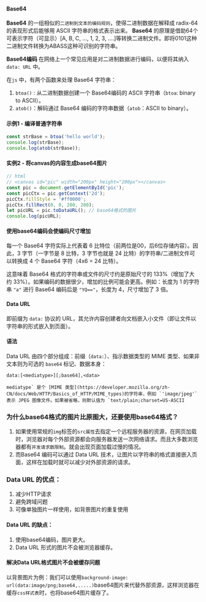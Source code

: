 #### Base64

**Base64** 的一组相似的`二进制到文本的编码规则`，使得二进制数据在解释成 radix-64 的表现形式后能够用 ASCII 字符串的格式表示出来。
**Base64** 的原理是借助64个可表示字符（可显示）[A, B, C, ..., 1, 2, 3, ....]等转换二进制文件。即将0101这种二进制文件转换为ABASS这种可识别的字符串。

**Base64编码** 在网络上一个常见应用是对二进制数据进行编码，以便将其纳入 `data: URL` 中。

在`js` 中，有两个函数来处理 Base64 字符串：

1. `btoa()` : 从二进制数据创建一个 Base64编码的 ASCII 字符串（`btoa`: binary to ASCII）。
2. `atob()`：解码通过 Base64 编码的字符串数据（`atob`：ASCII to binary）。

#### 示例1 - 编译普通字符串

```js
const strBase = btoa('hello world');
console.log(strBase);
console.log(atob(strBase));
```

#### 实例2 - 将canvas的内容生成base64图片

```js
// html
// <canvas id="pic" width="200px" height="200px"></canvas>
const pic = document.getElementById('pic');
const picCtx = pic.getContext('2d');
picCtx.fillStyle = '#ff0000';
picCtx.fillRect(0, 0, 200, 200);
let picURL = pic.toDataURL(); // base64格式的图片
console.log(picURL);
```

#### 使用base64编码会使编码尺寸增加

每一个 Base64 字符实际上代表着 6 比特位（前两位是00，后6位存储内容）。因此，3 字节（一字节是 8 比特，3 字节也就是 24 比特）的字符串/二进制文件可以转换成 4 个 Base64 字符（4x6 = 24 比特）。

这意味着 Base64 格式的字符串或文件的尺寸约是原始尺寸的 133%（增加了大约 33%）。如果编码的数据很少，增加的比例可能会更高。例如：长度为 1 的字符串 `"a"` 进行 Base64 编码后是 `"YQ=="`，长度为 4，尺寸增加了 3 倍。

#### Data URL

即前缀为 `data:` 协议的 URL，其允许内容创建者向文档嵌入小文件（即让文件以字符串的形式嵌入到页面）。

#### 语法

Data URL 由四个部分组成：前缀（`data:`）、指示数据类型的 MIME 类型、如果非文本则为可选的 `base64` 标记、数据本身：

`data:[<mediatype>][;base64],<data>`

```
mediatype` 是个 [MIME 类型](https://developer.mozilla.org/zh-CN/docs/Web/HTTP/Basics_of_HTTP/MIME_types)的字符串，例如 `'image/jpeg'` 表示 JPEG 图像文件。如果被省略，则默认值为 `text/plain;charset=US-ASCII
```



### 为什么base64格式的图片比原图大，还要使用base64格式？

1. 如果使用常规的`img`标签的`src属性`去指定一个远程服务器的资源，在网页加载时，浏览器对每个外部资源都会向服务器发送一次网络请求。而且大多数浏览器都有`并发请求数限制`。就会出现页面加载过慢的情况。
2. 而Base64 编码可以通过 Data URL 技术，让图片以字符串的格式直接嵌入页面，这样在加载时就可以减少对外部资源的请求。

### Data URL 的优点：

1. 减少HTTP请求
2. 避免跨域问题
3. 可像单独图片一样使用，如背景图片的重复使用

#### Data URL 的缺点：

1. 使用base64编码，图片更大。
2. Data URL 形式的图片不会被浏览器缓存。

#### 解决Data URL格式图片不会被缓存问题

以背景图片为例：我们可以使用`background-image: url(data:image/png;base64,.....)`base64图片来代替外部资源，这样浏览器在缓存`css样式表`时，也将base64图片缓存了。
